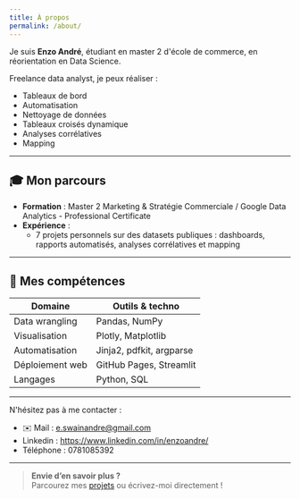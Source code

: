 ```yaml
---
title: À propos
permalink: /about/
---
```


Je suis **Enzo André**, étudiant en master 2 d'école de commerce, en réorientation en Data Science.


Freelance data analyst, je peux réaliser :
- Tableaux de bord  
- Automatisation
- Nettoyage de données
- Tableaux croisés dynamique
- Analyses corrélatives
- Mapping

---

## 🎓 Mon parcours  
- **Formation** : Master 2 Marketing & Stratégie Commerciale / Google Data Analytics - Professional Certificate
- **Expérience** :  
  - 7 projets personnels sur des datasets publiques : dashboards, rapports automatisés, analyses corrélatives et mapping 
---

## 🚀 Mes compétences  
| Domaine            | Outils & techno          |
| ------------------ | ------------------------ |
| Data wrangling     | Pandas, NumPy            |
| Visualisation      | Plotly, Matplotlib       |
| Automatisation     | Jinja2, pdfkit, argparse |
| Déploiement web    | GitHub Pages, Streamlit  |
| Langages           | Python, SQL              |

---

N'hésitez pas à me contacter :
- ✉️ Mail : e.swainandre@gmail.com
- Linkedin : https://www.linkedin.com/in/enzoandre/
- Téléphone : 0781085392

- ---

> **Envie d’en savoir plus ?**  
> Parcourez mes [projets](projects.md) ou écrivez-moi directement !
